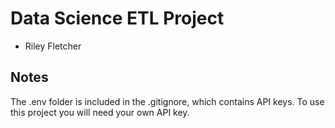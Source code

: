 # Data Science ETL Project
- Riley Fletcher

## Notes

The .env folder is included in the .gitignore, which contains API keys. To use this project you will need your own API key.